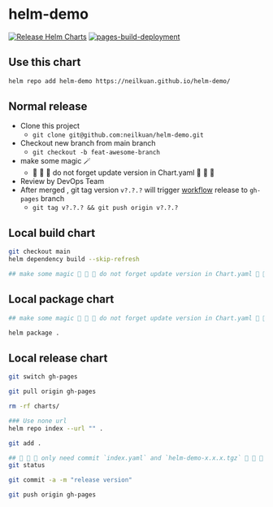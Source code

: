 # helm-demo
[![Release Helm Charts](https://github.com/neilkuan/helm-demo/actions/workflows/release.yml/badge.svg)](https://github.com/neilkuan/helm-demo/actions/workflows/release.yml)
[![pages-build-deployment](https://github.com/neilkuan/helm-demo/actions/workflows/pages/pages-build-deployment/badge.svg?branch=gh-pages)](https://github.com/neilkuan/helm-demo/actions/workflows/pages/pages-build-deployment)

## Use this chart
```bash
helm repo add helm-demo https://neilkuan.github.io/helm-demo/
```

## Normal release 
- Clone this project
  - `git clone git@github.com:neilkuan/helm-demo.git`
- Checkout new branch from main branch 
  - `git checkout -b feat-awesome-branch`
- make some magic 🪄
  - 🚨 🚨 🚨 do not forget update version in Chart.yaml 🚨 🚨 🚨
- Review by DevOps Team
- After merged , git tag version `v?.?.?` will trigger [workflow](https://github.com/neilkuan/helm-demo/actions/workflows/release.yml) release to `gh-pages` branch
  - `git tag v?.?.? && git push origin v?.?.?`

## Local build chart 
```bash
git checkout main
helm dependency build --skip-refresh

## make some magic 🚨 🚨 🚨 do not forget update version in Chart.yaml 🚨 🚨 🚨

```

## Local package chart 
```bash
## make some magic 🚨 🚨 🚨 do not forget update version in Chart.yaml 🚨 🚨 🚨

helm package .
```

## Local release chart 
```bash
git switch gh-pages

git pull origin gh-pages

rm -rf charts/

### Use none url 
helm repo index --url "" .

git add .

## 🚨 🚨 🚨 only need commit `index.yaml` and `helm-demo-x.x.x.tgz` 🚨 🚨 🚨
git status

git commit -a -m "release version"

git push origin gh-pages
```



